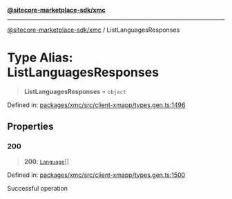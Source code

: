 [**@sitecore-marketplace-sdk/xmc**](../README.md)

***

[@sitecore-marketplace-sdk/xmc](../README.md) / ListLanguagesResponses

# Type Alias: ListLanguagesResponses

> **ListLanguagesResponses** = `object`

Defined in: [packages/xmc/src/client-xmapp/types.gen.ts:1496](https://github.com/Sitecore/sitecore-marketplace-sdk/blob/af886e6134b8d1079ef5b8ef70b7eb2f1d9c8aeb/packages/xmc/src/client-xmapp/types.gen.ts#L1496)

## Properties

### 200

> **200**: [`Language`](Language.md)[]

Defined in: [packages/xmc/src/client-xmapp/types.gen.ts:1500](https://github.com/Sitecore/sitecore-marketplace-sdk/blob/af886e6134b8d1079ef5b8ef70b7eb2f1d9c8aeb/packages/xmc/src/client-xmapp/types.gen.ts#L1500)

Successful operation
